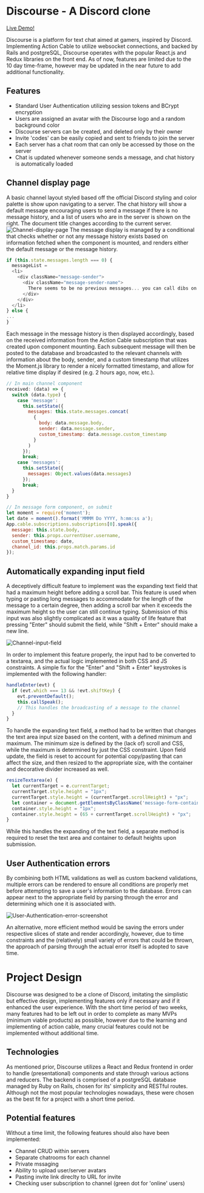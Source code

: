 # Discourse - A Discord clone
[Live Demo!](https://discord-clone.herokuapp.com/#/)

Discourse is a platform for text chat aimed at gamers, inspired by Discord. Implementing Action Cable to utilize websocket connections, and backed by Rails and postgreSQL, Discourse operates with the popular React.js and Redux libraries on the front end. As of now, features are limited due to the 10 day time-frame, however may be updated in the near future to add additional functionality.

## Features
* Standard User Authentication utilizing session tokens and BCrypt encryption
* Users are assigned an avatar with the Discourse logo and a random background color
* Discourse servers can be created, and deleted only by their owner
* Invite 'codes' can be easily copied and sent to friends to join the server
* Each server has a chat room that can only be accessed by those on the server
* Chat is updated whenever someone sends a message, and chat history is automatically loaded

## Channel display page
A basic channel layout styled based off the official Discord styling and color palette is show upon navigating to a server. The chat history will show a default message encouraging users to send a message if there is no message history, and a list of users who are in the server is shown on the right. The document title changes according to the current server.
![Channel-display-page](https://github.com/dowinterfor6/discourse/blob/master/docs/images/server-screenshot-blurred.png)
The message display is managed by a conditional that checks whether or not any message history exists based on information fetched when the component is mounted, and renders either the default message or the message history.
```javascript
if (this.state.messages.length === 0) {
  messageList =
  <li>
    <div className="message-sender">
      <div className="message-sender-name">
        There seems to be no previous messages... you can call dibs on 'first'!
      </div>
    </div>
  </li>
} else {
...
}
```
Each message in the message history is then displayed accordingly, based on the received information from the Action Cable subscription that was created upon component mounting. Each subsequent message will then be posted to the database and broadcasted to the relevant channels with information about the body, sender, and a custom timestamp that utilizes the Moment.js library to render a nicely formatted timestamp, and allow for relative time display if desired (e.g. 2 hours ago, now, etc.).
```javascript
// In main channel component
received: (data) => {
  switch (data.type) {
    case 'message':
      this.setState({
        messages: this.state.messages.concat(
          {
            body: data.message.body,
            sender: data.message.sender,
            custom_timestamp: data.message.custom_timestamp
          }
        )
      });
      break;
    case 'messages':
      this.setState({
        messages: Object.values(data.messages)
      });
      break;
  }
}

// In message form component, on submit
let moment = require('moment');
let date = moment().format('MMMM Do YYYY, h:mm:ss a');
App.cable.subscriptions.subscriptions[0].speak({
  message: this.state.body,
  sender: this.props.currentUser.username,
  custom_timestamp: date,
  channel_id: this.props.match.params.id
});
```

## Automatically expanding input field
A deceptively difficult feature to implement was the expanding text field that had a maximum height before adding a scroll bar. This feature is used when typing or pasting long messages to accommodate for the length of the message to a certain degree, then adding a scroll bar when it exceeds the maximum height so the user can still continue typing. Submission of this input was also slightly complicated as it was a quality of life feature that pressing "Enter" should submit the field, while "Shift + Enter" should make a new line. 

![Channel-input-field](https://github.com/dowinterfor6/discourse/blob/master/docs/images/expanding-text-field-screenshot.png)

In order to implement this feature properly, the input had to be converted to a textarea, and the actual logic implemented in both CSS and JS constraints. A simple fix for the "Enter" and "Shift + Enter" keystrokes is implemented with the following handler: 

```javascript
handleEnter(evt) {
  if (evt.which === 13 && !evt.shiftKey) {
    evt.preventDefault();
    this.callSpeak();
    // This handles the broadcasting of a message to the channel
  }
}
```

To handle the expanding text field, a method had to be written that changes the text area input size based on the content, with a defined minimum and maximum. The minimum size is defined by the (lack of) scroll and CSS, while the maximum is determined by just the CSS constraint. Upon field update, the field is reset to account for potential copy/pasting that can affect the size, and then resized to the appropriate size, with the container and decorative divider increased as well.

```javascript
resizeTextarea(e) {
  let currentTarget = e.currentTarget;
  currentTarget.style.height = "1px";
  currentTarget.style.height = (currentTarget.scrollHeight) + "px";
  let container = document.getElementsByClassName('message-form-container')[0];
  container.style.height = "1px";
  container.style.height = (65 + currentTarget.scrollHeight) + "px";
}
```

While this handles the expanding of the text field, a separate method is required to reset the text area and container to default heights upon submission.

## User Authentication errors
By combining both HTML validations as well as custom backend validations, multiple errors can be rendered to ensure all conditions are properly met before attempting to save a user's information to the database. Errors can appear next to the appropriate field by parsing through the error and determining which one it is associated with.

![User-Authentication-error-screenshot](https://github.com/dowinterfor6/discourse/blob/master/docs/images/user-auth-errors-more.png)

An alternative, more efficient method would be saving the errors under respective slices of state and render accordingly, however, due to time constraints and the (relatively) small variety of errors that could be thrown, the approach of parsing through the actual error itself is adopted to save time.

# Project Design

Discourse was designed to be a clone of Discord, imitating the simplistic but effective design, implementing features only if necessary and if it enhanced the user experience. With the short time period of two weeks, many features had to be left out in order to complete as many MVPs (minimum viable products) as possible, however due to the learning and implementing of action cable, many crucial features could not be implemented without additional time. 

## Technologies

As mentioned prior, Discourse utilizes a React and Redux frontend in order to handle (presentational) components and state through various actions and reducers. The backend is comprised of a postgreSQL database managed by Ruby on Rails, chosen for its' simplicity and RESTful routes. Although not the most popular technologies nowadays, these were chosen as the best fit for a project with a short time period. 

## Potential features

Without a time limit, the following features should also have been implemented:
* Channel CRUD within servers
* Separate chatrooms for each channel
* Private mssaging
* Ability to upload user/server avatars
* Pasting invite link direclty to URL for invite
* Checking user subscription to channel (green dot for 'online' users)
